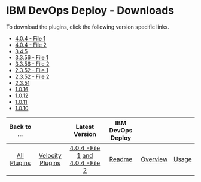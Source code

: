 
# IBM DevOps Deploy - Downloads

To download the plugins, click the following version specific links.

- [4.0.4 - File 1](https://raw.githubusercontent.com/UrbanCode/IBM-UCV-PLUGINS/main/files/ucv-ext-ucd/ucv-ext-ucd%3A4.0.4.tar.7z.001)
- [4.0.4 - File 2](https://raw.githubusercontent.com/UrbanCode/IBM-UCV-PLUGINS/main/files/ucv-ext-ucd/ucv-ext-ucd%3A4.0.4.tar.7z.002)
- [3.4.5](https://raw.githubusercontent.com/UrbanCode/IBM-UCV-PLUGINS/main/files/ucv-ext-ucd/ucv-ext-ucd:3.4.5.tar.7z.001)
- [3.3.56 - File 1](https://raw.githubusercontent.com/UrbanCode/IBM-UCV-PLUGINS/main/files/ucv-ext-ucd/ucv-ext-ucd:3.3.56.tar.7z.001)
- [3.3.56 - File 2](https://raw.githubusercontent.com/UrbanCode/IBM-UCV-PLUGINS/main/files/ucv-ext-ucd/ucv-ext-ucd:3.3.56.tar.7z.002)
- [2.3.52 - File 1](https://raw.githubusercontent.com/UrbanCode/IBM-UCV-PLUGINS/main/files/ucv-ext-ucd/ucv-ext-ucd:2.3.52.tar.7z.001)
- [2.3.52 - File 2](https://raw.githubusercontent.com/UrbanCode/IBM-UCV-PLUGINS/main/files/ucv-ext-ucd/ucv-ext-ucd:2.3.52.tar.7z.002)
- [2.3.51](https://raw.githubusercontent.com/UrbanCode/IBM-UCV-PLUGINS/main/files/ucv-ext-ucd/ucv-ext-ucd:2.3.51.tar.7z.001)
- [1.0.16](https://raw.githubusercontent.com/UrbanCode/IBM-UCV-PLUGINS/main/files/ucv-ext-ucd/ucv-ext-ucd:1.0.16.tar.7z.001)
- [1.0.12](https://raw.githubusercontent.com/UrbanCode/IBM-UCV-PLUGINS/main/files/ucv-ext-ucd/ucv-ext-ucd:1.0.12.tar)
- [1.0.11](https://raw.githubusercontent.com/UrbanCode/IBM-UCV-PLUGINS/main/files/ucv-ext-ucd/ucv-ext-ucd:1.0.11.tar)
- [1.0.10](https://raw.githubusercontent.com/UrbanCode/IBM-UCV-PLUGINS/main/files/ucv-ext-ucd/ucv-ext-ucd:1.0.10.tar)

|Back to ...||Latest Version|IBM DevOps Deploy |||
| :---: | :---: | :---: | :---: | :---: | :---: |
|[All Plugins](../../index.md)|[Velocity Plugins](../README.md)|[4.0.4 -File 1](https://raw.githubusercontent.com/UrbanCode/IBM-UCV-PLUGINS/main/files/ucv-ext-ucd/ucv-ext-ucd%3A4.0.4.tar.7z.001) [and 4.0.4 -File 2](https://raw.githubusercontent.com/UrbanCode/IBM-UCV-PLUGINS/main/files/ucv-ext-ucd/ucv-ext-ucd%3A4.0.4.tar.7z.002)|[Readme](README.md)|[Overview](overview.md)|[Usage](usage.md)|
